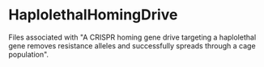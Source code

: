 # HaplolethalHomingDrive
Files associated with "A CRISPR homing gene drive targeting a haplolethal gene removes resistance alleles and successfully spreads through a cage population".
